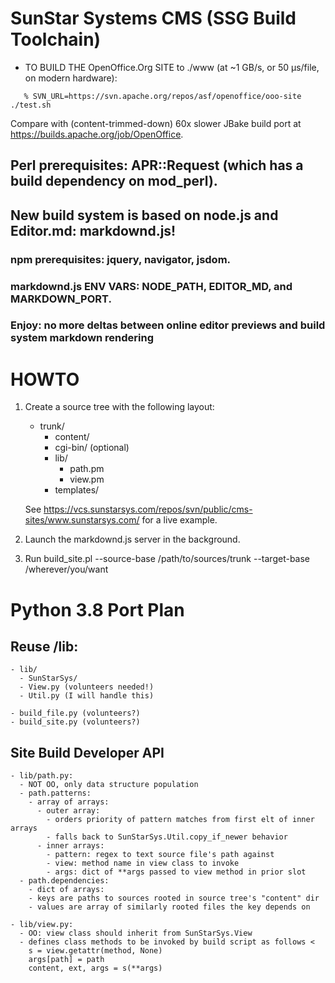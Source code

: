# SunStar Systems CMS (SSG Build Toolchain)

- TO BUILD THE OpenOffice.Org SITE to ./www (at ~1 GB/s, or 50 μs/file, on modern hardware):

```
   % SVN_URL=https://svn.apache.org/repos/asf/openoffice/ooo-site ./test.sh

```

Compare with (content-trimmed-down) 60x slower JBake build port at <https://builds.apache.org/job/OpenOffice>.


## Perl prerequisites: APR::Request (which has a build dependency on mod_perl).

## New build system is based on node.js and Editor.md: markdownd.js!

### npm prerequisites: jquery, navigator, jsdom.

### markdownd.js ENV VARS: NODE_PATH, EDITOR_MD, and MARKDOWN_PORT.

### Enjoy: no more deltas between online editor previews and build system markdown rendering

# HOWTO

1. Create a source tree with the following layout:

   - trunk/
       - content/
       - cgi-bin/ (optional)
       - lib/
           - path.pm
           - view.pm
       - templates/

    See <https://vcs.sunstarsys.com/repos/svn/public/cms-sites/www.sunstarsys.com/> for a live example.

2. Launch the markdownd.js server in the background.

3. Run build_site.pl --source-base /path/to/sources/trunk --target-base /wherever/you/want

# Python 3.8 Port Plan

## Reuse /lib:

    - lib/
      - SunStarSys/
      - View.py (volunteers needed!)
      - Util.py (I will handle this)

    - build_file.py (volunteers?)
    - build_site.py (volunteers?)


## Site Build Developer API

    - lib/path.py:
      - NOT OO, only data structure population
      - path.patterns:
        - array of arrays:
          - outer array:
            - orders priority of pattern matches from first elt of inner arrays
            - falls back to SunStarSys.Util.copy_if_newer behavior
          - inner arrays:
            - pattern: regex to text source file's path against
            - view: method name in view class to invoke
            - args: dict of **args passed to view method in prior slot
      - path.dependencies:
        - dict of arrays:
        - keys are paths to sources rooted in source tree's "content" dir
        - values are array of similarly rooted files the key depends on

    - lib/view.py:
      - OO: view class should inherit from SunStarSys.View
      - defines class methods to be invoked by build script as follows <
        s = view.getattr(method, None)
        args[path] = path
        content, ext, args = s(**args)
